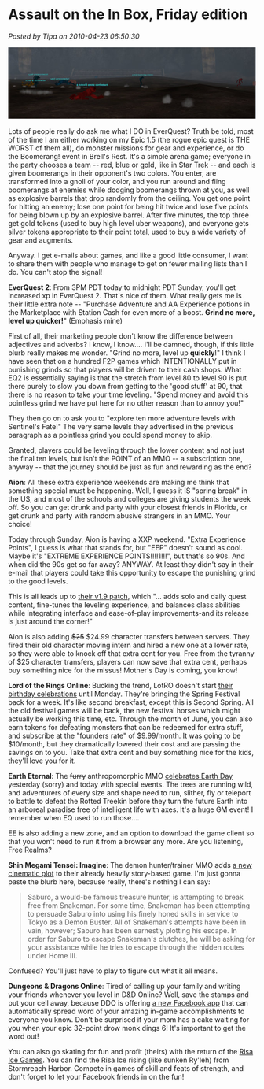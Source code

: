 # Assault on the In Box, Friday edition

*Posted by Tipa on 2010-04-23 06:50:30*

![](../../../uploads/2010/04/eqgame-2010-04-10-20-48-38-69.jpg "Boomerang!")

Lots of people really do ask me what I DO in EverQuest? Truth be told, most of the time I am either working on my Epic 1.5 (the rogue epic quest is THE WORST of them all), do monster missions for gear and experience, or do the Boomerang! event in Brell's Rest. It's a simple arena game; everyone in the party chooses a team -- red, blue or gold, like in Star Trek -- and each is given boomerangs in their opponent's two colors. You enter, are transformed into a gnoll of your color, and you run around and fling boomerangs at enemies while dodging boomerangs thrown at you, as well as explosive barrels that drop randomly from the ceiling. You get one point for hitting an enemy; lose one point for being hit twice and lose five points for being blown up by an explosive barrel. After five minutes, the top three get gold tokens (used to buy high level uber weapons), and everyone gets silver tokens appropriate to their point total, used to buy a wide variety of gear and augments.

Anyway. I get e-mails about games, and like a good little consumer, I want to share them with people who manage to get on fewer mailing lists than I do. You can't stop the signal!

**EverQuest 2**: From 3PM PDT today to midnight PDT Sunday, you'll get increased xp in EverQuest 2. That's nice of them. What really gets me is their little extra note -- "Purchase Adventure and AA Experience potions in the Marketplace with Station Cash for even more of a boost. **Grind no more, level up quicker!**" (Emphasis mine)

First of all, their marketing people don't know the difference between adjectives and adverbs? I know, I know.... I'll be damned, though, if this little blurb really makes me wonder. "Grind no more, level up **quickly**!" I think I have seen that on a hundred F2P games which INTENTIONALLY put in punishing grinds so that players will be driven to their cash shops. What EQ2 is essentially saying is that the stretch from level 80 to level 90 is put there purely to slow you down from getting to the 'good stuff' at 90, that there is no reason to take your time leveling. "Spend money and avoid this pointless grind we have put here for no other reason than to annoy you!"

They then go on to ask you to "explore ten more adventure levels with Sentinel's Fate!" The very same levels they advertised in the previous paragraph as a pointless grind you could spend money to skip.

Granted, players could be leveling through the lower content and not just the final ten levels, but isn't the POINT of an MMO -- a subscription one, anyway -- that the journey should be just as fun and rewarding as the end?

**Aion**: All these extra experience weekends are making me think that something special must be happening. Well, I guess it IS "spring break" in the US, and most of the schools and colleges are giving students the week off. So you can get drunk and party with your closest friends in Florida, or get drunk and party with random abusive strangers in an MMO. Your choice!

Today through Sunday, Aion is having a XXP weekend. "Extra Experience Points", I guess is what that stands for, but "EEP" doesn't sound as cool. Maybe it's "EXTREME EXPERIENCE POINTS!!!!1!!!", but that's so 90s. And when did the 90s get so far away? ANYWAY. At least they didn't say in their e-mail that players could take this opportunity to escape the punishing grind to the good levels.

This is all leads up to [their v1.9 patch](http://na.aiononline.com/board/notices/view?articleID=251), which "... adds solo and daily quest content, fine-tunes the leveling experience, and balances class abilities while integrating interface and ease-of-play improvements-and its release is just around the corner!"

Aion is also adding ~~$25~~ $24.99 character transfers between servers. They fired their old character moving intern and hired a new one at a lower rate, so they were able to knock off that extra cent for you. Free from the tyranny of $25 character transfers, players can now save that extra cent, perhaps buy something nice for the missus! Mother's Day is coming, you know!

**Lord of the Rings Online**: Bucking the trend, LotRO doesn't start [their birthday celebrations](http://www.lotro.com/news/674-party-in-middle-earth/) until Monday. They're bringing the Spring Festival back for a week. It's like second breakfast, except this is Second Spring. All the old festival games will be back, the new festival horses which might actually be working this time, etc. Through the month of June, you can also earn tokens for defeating monsters that can be redeemed for extra stuff, and subscribe at the "founders rate" of $9.99/month. It was going to be $10/month, but they dramatically lowered their cost and are passing the savings on to you. Take that extra cent and buy something nice for the kids, they'll love you for it.

**Earth Eternal**: The ~~furry~~ anthropomorphic MMO [celebrates Earth Day](http://www.eartheternal.com/forums/Announcements/topics/Earth-Day-is-coming-April-22nd-and-23rd) yesterday (sorry) and today with special events. The trees are running wild, and adventurers of every size and shape need to run, slither, fly or teleport to battle to defeat the Rotted Treekin before they turn the future Earth into an arboreal paradise free of intelligent life with axes. It's a huge GM event! I remember when EQ used to run those....

EE is also adding a new zone, and an option to download the game client so that you won't need to run it from a browser any more. Are you listening, Free Realms?

**Shin Megami Tensei: Imagine**: The demon hunter/trainer MMO adds [a new cinematic plot](http://forums.aeriagames.com/viewtopic.php?p=6131215) to their already heavily story-based game. I'm just gonna paste the blurb here, because really, there's nothing I can say:


> Saburo, a would-be famous treasure hunter, is attempting to break free from Snakeman. For some time, Snakeman has been attempting to persuade Saburo into using his finely honed skills in service to Tokyo as a Demon Buster. All of Snakeman's attempts have been in vain, however; Saburo has been earnestly plotting his escape. In order for Saburo to escape Snakeman's clutches, he will be asking for your assistance while he tries to escape through the hidden routes under Home III.



Confused? You'll just have to play to figure out what it all means.

**Dungeons & Dragons Online**: Tired of calling up your family and writing your friends whenever you level in D&D Online? Well, save the stamps and put your cell away, because DDO is offering [a new Facebook app](http://www.ddo.com/news/909-ddo-playerfeed/) that can automatically spread word of your amazing in-game accomplishments to everyone you know. Don't be surprised if your mom has a cake waiting for you when your epic 32-point drow monk dings 6! It's important to get the word out!

You can also go skating for fun and profit (theirs) with the return of the [Risa Ice Games](http://www.ddo.com/news/969-risia-ice-games-return/). You can find the Risa Ice rising (like sunken Ry'leh) from Stormreach Harbor. Compete in games of skill and feats of strength, and don't forget to let your Facebook friends in on the fun!


